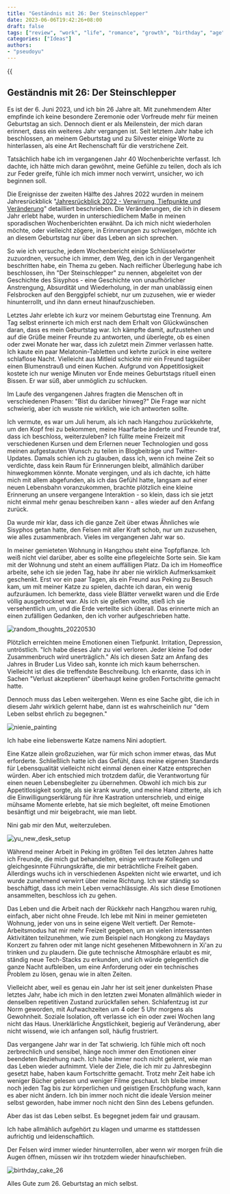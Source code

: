 ```yaml
---
title: "Geständnis mit 26: Der Steinschlepper"
date: 2023-06-06T19:42:26+08:00
draft: false
tags: ["review", "work", "life", "romance", "growth", "birthday", "age"]
categories: ["Ideas"]
authors:
- "pseudoyu"
---
```


{{<audio src="audios/here_after_us.mp3" caption="'Here After Us - Mayday'" >}}

## Geständnis mit 26: Der Steinschlepper

Es ist der 6. Juni 2023, und ich bin 26 Jahre alt. Mit zunehmendem Alter empfinde ich keine besondere Zeremonie oder Vorfreude mehr für meinen Geburtstag an sich. Dennoch dient er als Meilenstein, der mich daran erinnert, dass ein weiteres Jahr vergangen ist. Seit letztem Jahr habe ich beschlossen, an meinem Geburtstag und zu Silvester einige Worte zu hinterlassen, als eine Art Rechenschaft für die verstrichene Zeit.

Tatsächlich habe ich im vergangenen Jahr 40 Wochenberichte verfasst. Ich dachte, ich hätte mich daran gewöhnt, meine Gefühle zu teilen, doch als ich zur Feder greife, fühle ich mich immer noch verwirrt, unsicher, wo ich beginnen soll.

Die Ereignisse der zweiten Hälfte des Jahres 2022 wurden in meinem Jahresrückblick "[Jahresrückblick 2022 - Verwirrung, Tiefpunkte und Veränderung](https://www.pseudoyu.com/de/2022/12/31/yearly_review_2022/)" detailliert beschrieben. Die Veränderungen, die ich in diesem Jahr erlebt habe, wurden in unterschiedlichem Maße in meinen sporadischen Wochenberichten erwähnt. Da ich mich nicht wiederholen möchte, oder vielleicht zögere, in Erinnerungen zu schwelgen, möchte ich an diesem Geburtstag nur über das Leben an sich sprechen.

So wie ich versuche, jedem Wochenbericht einige Schlüsselwörter zuzuordnen, versuche ich immer, dem Weg, den ich in der Vergangenheit beschritten habe, ein Thema zu geben. Nach reiflicher Überlegung habe ich beschlossen, ihn "Der Steinschlepper" zu nennen, abgeleitet von der Geschichte des Sisyphos - eine Geschichte von unaufhörlicher Anstrengung, Absurdität und Wiederholung, in der man unablässig einen Felsbrocken auf den Berggipfel schiebt, nur um zuzusehen, wie er wieder hinunterrollt, und ihn dann erneut hinaufzuschieben.

Letztes Jahr erlebte ich kurz vor meinem Geburtstag eine Trennung. Am Tag selbst erinnerte ich mich erst nach dem Erhalt von Glückwünschen daran, dass es mein Geburtstag war. Ich kämpfte damit, aufzustehen und auf die Grüße meiner Freunde zu antworten, und überlegte, ob es einen oder zwei Monate her war, dass ich zuletzt mein Zimmer verlassen hatte. Ich kaute ein paar Melatonin-Tabletten und kehrte zurück in eine weitere schlaflose Nacht. Vielleicht aus Mitleid schickte mir ein Freund tagsüber einen Blumenstrauß und einen Kuchen. Aufgrund von Appetitlosigkeit kostete ich nur wenige Minuten vor Ende meines Geburtstags rituell einen Bissen. Er war süß, aber unmöglich zu schlucken.

Im Laufe des vergangenen Jahres fragten die Menschen oft in verschiedenen Phasen: "Bist du darüber hinweg?" Die Frage war nicht schwierig, aber ich wusste nie wirklich, wie ich antworten sollte.

Ich vermute, es war um Juli herum, als ich nach Hangzhou zurückkehrte, um den Kopf frei zu bekommen, meine Haarfarbe änderte und Freunde traf, dass ich beschloss, weiterzuleben? Ich füllte meine Freizeit mit verschiedenen Kursen und dem Erlernen neuer Technologien und goss meinen aufgestauten Wunsch zu teilen in Blogbeiträge und Twitter-Updates. Damals schien ich zu glauben, dass ich, wenn ich meine Zeit so verdichte, dass kein Raum für Erinnerungen bleibt, allmählich darüber hinwegkommen könnte. Monate vergingen, und als ich dachte, ich hätte mich mit allem abgefunden, als ich das Gefühl hatte, langsam auf einer neuen Lebensbahn voranzukommen, brachte plötzlich eine kleine Erinnerung an unsere vergangene Interaktion - so klein, dass ich sie jetzt nicht einmal mehr genau beschreiben kann - alles wieder auf den Anfang zurück.

Da wurde mir klar, dass ich die ganze Zeit über etwas Ähnliches wie Sisyphos getan hatte, den Felsen mit aller Kraft schob, nur um zuzusehen, wie alles zusammenbrach. Vieles im vergangenen Jahr war so.

In meiner gemieteten Wohnung in Hangzhou steht eine Topfpflanze. Ich weiß nicht viel darüber, aber es sollte eine pflegeleichte Sorte sein. Sie kam mit der Wohnung und steht an einem auffälligen Platz. Da ich im Homeoffice arbeite, sehe ich sie jeden Tag, habe ihr aber nie wirklich Aufmerksamkeit geschenkt. Erst vor ein paar Tagen, als ein Freund aus Peking zu Besuch kam, um mit meiner Katze zu spielen, dachte ich daran, ein wenig aufzuräumen. Ich bemerkte, dass viele Blätter verwelkt waren und die Erde völlig ausgetrocknet war. Als ich sie gießen wollte, stieß ich sie versehentlich um, und die Erde verteilte sich überall. Das erinnerte mich an einen zufälligen Gedanken, den ich vorher aufgeschrieben hatte.

![random_thoughts_20220530](https://image.pseudoyu.com/images/random_thoughts_20220530.png)

Plötzlich erreichten meine Emotionen einen Tiefpunkt. Irritation, Depression, untröstlich. "Ich habe dieses Jahr zu viel verloren. Jeder kleine Tod oder Zusammenbruch wird unerträglich." Als ich diesen Satz am Anfang des Jahres in Bruder Lus Video sah, konnte ich mich kaum beherrschen. Vielleicht ist dies die treffendste Beschreibung. Ich erkannte, dass ich in Sachen "Verlust akzeptieren" überhaupt keine großen Fortschritte gemacht hatte.

Dennoch muss das Leben weitergehen. Wenn es eine Sache gibt, die ich in diesem Jahr wirklich gelernt habe, dann ist es wahrscheinlich nur "dem Leben selbst ehrlich zu begegnen."

![nienie_painting](https://image.pseudoyu.com/images/nienie_painting.jpg)

Ich habe eine liebenswerte Katze namens Nini adoptiert.

Eine Katze allein großzuziehen, war für mich schon immer etwas, das Mut erforderte. Schließlich hatte ich das Gefühl, dass meine eigenen Standards für Lebensqualität vielleicht nicht einmal denen einer Katze entsprechen würden. Aber ich entschied mich trotzdem dafür, die Verantwortung für einen neuen Lebensbegleiter zu übernehmen. Obwohl ich mich bis zur Appetitlosigkeit sorgte, als sie krank wurde, und meine Hand zitterte, als ich die Einwilligungserklärung für ihre Kastration unterschrieb, und einige mühsame Momente erlebte, hat sie mich begleitet, oft meine Emotionen besänftigt und mir beigebracht, wie man liebt.

Nini gab mir den Mut, weiterzuleben.

![yu_new_desk_setup](https://image.pseudoyu.com/images/yu_new_desk_setup.jpg)

Während meiner Arbeit in Peking im größten Teil des letzten Jahres hatte ich Freunde, die mich gut behandelten, einige vertraute Kollegen und gleichgesinnte Führungskräfte, die mir beträchtliche Freiheit gaben. Allerdings wuchs ich in verschiedenen Aspekten nicht wie erwartet, und ich wurde zunehmend verwirrt über meine Richtung. Ich war ständig so beschäftigt, dass ich mein Leben vernachlässigte. Als sich diese Emotionen ansammelten, beschloss ich zu gehen.

Das Leben und die Arbeit nach der Rückkehr nach Hangzhou waren ruhig, einfach, aber nicht ohne Freude. Ich lebe mit Nini in meiner gemieteten Wohnung, jeder von uns in seine eigene Welt vertieft. Der Remote-Arbeitsmodus hat mir mehr Freizeit gegeben, um an vielen interessanten Aktivitäten teilzunehmen, wie zum Beispiel nach Hongkong zu Maydays Konzert zu fahren oder mit lange nicht gesehenen Mitbewohnern in Xi'an zu trinken und zu plaudern. Die gute technische Atmosphäre erlaubt es mir, ständig neue Tech-Stacks zu erkunden, und ich würde gelegentlich die ganze Nacht aufbleiben, um eine Anforderung oder ein technisches Problem zu lösen, genau wie in alten Zeiten.

Vielleicht aber, weil es genau ein Jahr her ist seit jener dunkelsten Phase letztes Jahr, habe ich mich in den letzten zwei Monaten allmählich wieder in denselben repetitiven Zustand zurückfallen sehen. Schlafentzug ist zur Norm geworden, mit Aufwachzeiten um 4 oder 5 Uhr morgens als Gewohnheit. Soziale Isolation, oft verlasse ich ein oder zwei Wochen lang nicht das Haus. Unerklärliche Ängstlichkeit, begierig auf Veränderung, aber nicht wissend, wie ich anfangen soll, häufig frustriert.

Das vergangene Jahr war in der Tat schwierig. Ich fühle mich oft noch zerbrechlich und sensibel, hänge noch immer den Emotionen einer beendeten Beziehung nach. Ich habe immer noch nicht gelernt, wie man das Leben wieder aufnimmt. Viele der Ziele, die ich mir zu Jahresbeginn gesetzt habe, haben kaum Fortschritte gemacht. Trotz mehr Zeit habe ich weniger Bücher gelesen und weniger Filme geschaut. Ich bleibe immer noch jeden Tag bis zur körperlichen und geistigen Erschöpfung wach, kann es aber nicht ändern. Ich bin immer noch nicht die ideale Version meiner selbst geworden, habe immer noch nicht den Sinn des Lebens gefunden.

Aber das ist das Leben selbst. Es begegnet jedem fair und grausam.

Ich habe allmählich aufgehört zu klagen und umarme es stattdessen aufrichtig und leidenschaftlich.

Der Felsen wird immer wieder hinunterrollen, aber wenn wir morgen früh die Augen öffnen, müssen wir ihn trotzdem wieder hinaufschieben.

![birthday_cake_26](https://image.pseudoyu.com/images/birthday_cake_26.jpg)

Alles Gute zum 26. Geburtstag an mich selbst.